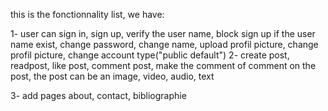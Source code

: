 this is the fonctionnality list, we have:

1- user can
sign in,
sign up, verify the user name, block sign up if the user name exist,
change password,
change name,
upload profil picture,
change profil picture,
change account type("public default")
2- create post,
readpost,
like post,
comment post,
make the comment of comment on the post,
the post can be an
image,
video,
audio,
text

3- add pages
about,
contact,
bibliographie
